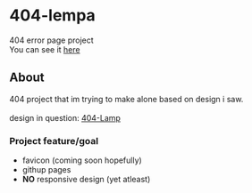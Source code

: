  # 404-lempa
404 error page project<br>
You can see it <a href="https://zydrunask.github.io/404_lamp/">here</a>
## About
404 project that im trying to make alone based on design i saw.<br>
<br>
design in question: <a href="https://dribbble.com/shots/2449522-404-Page-Day-007">404-Lamp</a> 
### Project feature/goal
- favicon (coming soon hopefully)
- githup pages
- **NO** responsive design (yet atleast)
